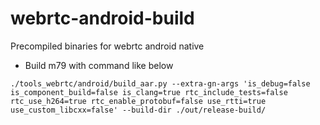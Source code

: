# webrtc-android-build
Precompiled binaries for webrtc android native

* Build m79 with command like below

```
./tools_webrtc/android/build_aar.py --extra-gn-args 'is_debug=false is_component_build=false is_clang=true rtc_include_tests=false rtc_use_h264=true rtc_enable_protobuf=false use_rtti=true use_custom_libcxx=false' --build-dir ./out/release-build/
```
